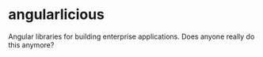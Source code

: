 # angularlicious
Angular libraries for building enterprise applications. Does anyone really do this anymore?
